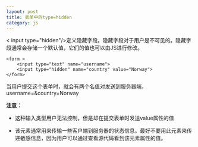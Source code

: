 ```yaml
---
layout: post
title: 表单中的type=hidden
category: js
---
```

< input type="hidden"/>定义隐藏字段。隐藏字段对于用户是不可见的。隐藏字段通常会存储一个默认值，它们的值也可以由JS进行修改。

    <form >
        <input type="text" name="username">
        <input type="hidden" name="country" value="Norway">
    </form>

当用户提交这个表单时，就会有两个名值对发送到服务器端，username=&country=Norway

**注意：**

* 这种输入类型用户无法控制，但是却在提交表单时发送value属性的值

* 该元素通常用来传输一些客户端到服务器的状态信息。最好不要用此元素来传递敏感信息，因为用户可以通过查看源代码看到该元素属性的值。
